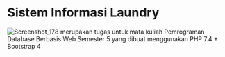 # Sistem Informasi Laundry
![Screenshot_178](https://user-images.githubusercontent.com/64673935/102996220-46f61080-4555-11eb-8e5b-fa9f566da6b4.png)
merupakan tugas untuk mata kuliah Pemrograman Database Berbasis Web Semester 5
yang dibuat menggunakan PHP 7.4 + Bootstrap 4
